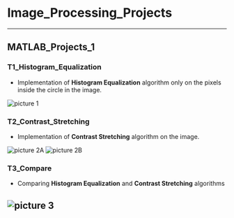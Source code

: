 # Image_Processing_Projects
---
## MATLAB_Projects_1

### T1_Histogram_Equalization
- Implementation of **Histogram Equalization** algorithm only on the pixels inside the circle in the image.

![picture 1](/github/Image_Processing/MATLAB_Projects_1/Pic1.jpg)

### T2_Contrast_Stretching
- Implementation of **Contrast Stretching** algorithm on the image.

![picture 2A](/github/Image_Processing/MATLAB_Projects_1/Pic2_A.jpg)
![picture 2B](/github/Image_Processing/MATLAB_Projects_1/Pic2_B.jpg)

### T3_Compare
- Comparing **Histogram Equalization** and **Contrast Stretching** algorithms

![picture 3](/github/Image_Processing/MATLAB_Projects_1/Pic3.jpg)
---
